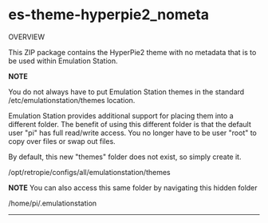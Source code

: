 # es-theme-hyperpie2_nometa

OVERVIEW

This ZIP package contains the HyperPie2 theme with no metadata that is to be used within Emulation Station.

**NOTE**

You do not always have to put Emulation Station themes in the standard /etc/emulationstation/themes location.

Emulation Station provides additional support for placing them into a different folder.  The benefit of using this
different folder is that the default user "pi" has full read/write access.  You no longer have to be user "root" to
copy over files or swap out files.  

By default, this new "themes" folder does not exist, so simply create it.

/opt/retropie/configs/all/emulationstation/themes

**NOTE**
You can also access this same folder by navigating this hidden folder
   
/home/pi/.emulationstation

--------------------------------------------------

